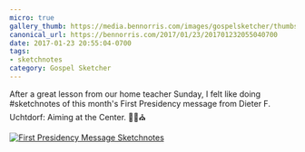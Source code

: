 ```yaml
---
micro: true
gallery_thumb: https://media.bennorris.com/images/gospelsketcher/thumbs/jan-17-first-pres-message.jpg
canonical_url: https://bennorris.com/2017/01/23/201701232055040700
date: 2017-01-23 20:55:04-0700
tags:
- sketchnotes
category: Gospel Sketcher
---
```


After a great lesson from our home teacher Sunday, I felt like doing #sketchnotes of this month's First Presidency message from Dieter F. Uchtdorf: Aiming at the Center. ✍🏼⛪️

[![First Presidency Message Sketchnotes](https://media.bennorris.com/images/gospelsketcher/general/jan-17-first-pres-message.jpg)](https://media.bennorris.com/images/gospelsketcher/general/jan-17-first-pres-message.jpg)
